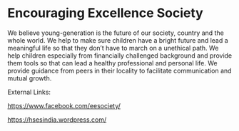 # Encouraging Excellence Society

We believe young-generation is the future of our society, country and the whole world. We help to make sure children have a bright future and lead a meaningful life so that they don’t have to march on a unethical path. We help children especially from financially challenged background and provide them tools so that can lead a healthy professional and personal life. We provide guidance from peers in their locality to facilitate communication and mutual growth.

External Links:

https://www.facebook.com/eesociety/

https://hsesindia.wordpress.com/

